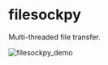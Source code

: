 # filesockpy

Multi-threaded file transfer.

![filesockpy_demo](https://github.com/codeSamuraii/filesockpy/assets/17270548/9cbd1781-730b-4749-bb62-d5e59bc8e1d6)
